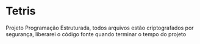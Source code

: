 # Tetris
Projeto Programação Estruturada, todos arquivos estão criptografados por segurança, liberarei o código fonte quando terminar o tempo do projeto
